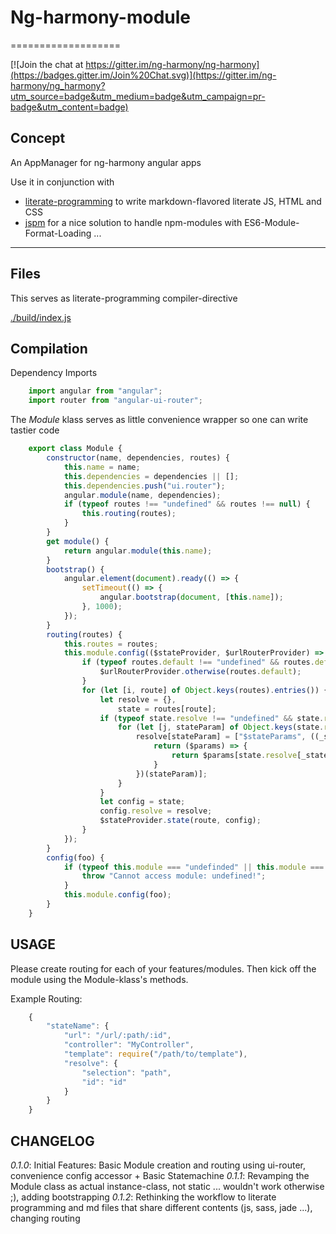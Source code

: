 # Ng-harmony-module
===================

[![Join the chat at https://gitter.im/ng-harmony/ng-harmony](https://badges.gitter.im/Join%20Chat.svg)](https://gitter.im/ng-harmony/ng_harmony?utm_source=badge&utm_medium=badge&utm_campaign=pr-badge&utm_content=badge)

## Concept

An AppManager for ng-harmony angular apps

Use it in conjunction with

* [literate-programming](http://npmjs.org/packages/literate-programming "click for npm-package-homepage") to write markdown-flavored literate JS, HTML and CSS
* [jspm](https://www.npmjs.com/package/jspm "click for npm-package-homepage") for a nice solution to handle npm-modules with ES6-Module-Format-Loading ...

* * *

## Files

This serves as literate-programming compiler-directive

[./build/index.js](#Compilation "save:")

## Compilation

Dependency Imports

```javascript
    import angular from "angular";
    import router from "angular-ui-router";
```

The _Module_ klass serves as little convenience wrapper so one can write tastier code

```javascript
    export class Module {
        constructor(name, dependencies, routes) {
            this.name = name;
            this.dependencies = dependencies || [];
            this.dependencies.push("ui.router");
            angular.module(name, dependencies);
            if (typeof routes !== "undefined" && routes !== null) {
            	this.routing(routes);
            }
        }
        get module() {
            return angular.module(this.name);
        }
        bootstrap() {
            angular.element(document).ready(() => {
                setTimeout(() => {
                    angular.bootstrap(document, [this.name]);
                }, 1000); 
            });
        }
        routing(routes) {
            this.routes = routes;
            this.module.config(($stateProvider, $urlRouterProvider) => {
                if (typeof routes.default !== "undefined" && routes.default !== null) {
                    $urlRouterProvider.otherwise(routes.default);
                }
                for (let [i, route] of Object.keys(routes).entries()) {
                    let resolve = {},
                        state = routes[route];
                    if (typeof state.resolve !== "undefined" && state.resolve !== null) {
                        for (let [j, stateParam] of Object.keys(state.resolve).entries()) {
                            resolve[stateParam] = ["$stateParams", ((_stateParam) => {
                                return ($params) => {
                                    return $params[state.resolve[_stateParam]];
                                }
                            })(stateParam)];
                        }
                    }
                    let config = state;
                    config.resolve = resolve;
                    $stateProvider.state(route, config);
                }
            });
        }
        config(foo) {
            if (typeof this.module === "undefinded" || this.module === null) {
                throw "Cannot access module: undefined!";
            }
            this.module.config(foo);
        }
    }
```

## USAGE

Please create routing for each of your features/modules.
Then kick off the module using the Module-klass's methods.

Example Routing:
```javascript
    {
        "stateName": {
            "url": "/url/:path/:id",
            "controller": "MyController",
            "template": require("/path/to/template"),
            "resolve": {
                "selection": "path",
                "id": "id"
            }
        }
    }
```

## CHANGELOG

*0.1.0*: Initial Features: Basic Module creation and routing using ui-router, convenience config accessor + Basic Statemachine
*0.1.1*: Revamping the Module class as actual instance-class, not static ... wouldn't work otherwise ;), adding bootstrapping
*0.1.2*: Rethinking the workflow to literate programming and md files that share different contents (js, sass, jade ...), changing routing